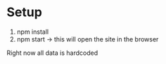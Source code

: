 # Setup

1. npm install
2. npm start -> this will open the site in the browser

Right now all data is hardcoded